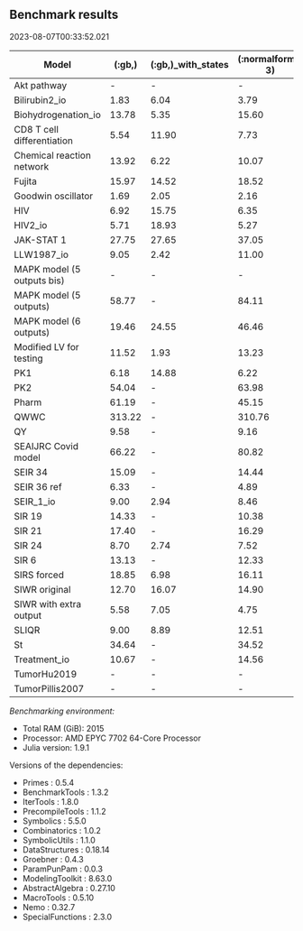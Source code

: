 ## Benchmark results

2023-08-07T00:33:52.021


|Model|(:gb,)|(:gb,)_with_states|(:normalforms, 3)|(:normalforms, 3)_with_states|(:hybrid,)_with_states|(:hybrid,)|
|-----|---|---|---|---|---|---|
|Akt pathway| - | - | - | - | - | - |
|Bilirubin2_io|1.83|6.04|3.79|64.95| - |5.66|
|Biohydrogenation_io|13.78|5.35|15.60|7.08|4.81|11.90|
|CD8 T cell differentiation|5.54|11.90|7.73|25.40|21.48|6.14|
|Chemical reaction network|13.92|6.22|10.07|6.58|7.04|12.43|
|Fujita|15.97|14.52|18.52|57.84| - |13.37|
|Goodwin oscillator|1.69|2.05|2.16|2.57|3.32|2.97|
|HIV|6.92|15.75|6.35|15.61|15.45|5.48|
|HIV2_io|5.71|18.93|5.27|17.70|14.92|6.42|
|JAK-STAT 1|27.75|27.65|37.05| - | - |28.44|
|LLW1987_io|9.05|2.42|11.00|3.03|2.57|8.98|
|MAPK model (5 outputs bis)| - | - | - | - | - | - |
|MAPK model (5 outputs)|58.77| - |84.11| - | - |52.11|
|MAPK model (6 outputs)|19.46|24.55|46.46| - | - |39.66|
|Modified LV for testing|11.52|1.93|13.23|2.05|1.86|10.18|
|PK1|6.18|14.88|6.22|15.00|13.01|7.16|
|PK2|54.04| - |63.98| - | - |59.97|
|Pharm|61.19| - |45.15| - | - |45.61|
|QWWC|313.22| - |310.76| - | - |314.66|
|QY|9.58| - |9.16| - | - |8.37|
|SEAIJRC Covid model|66.22| - |80.82| - | - |52.03|
|SEIR 34|15.09| - |14.44| - | - |12.92|
|SEIR 36 ref|6.33| - |4.89| - | - |8.66|
|SEIR_1_io|9.00|2.94|8.46|4.45|3.65|11.66|
|SIR 19|14.33| - |10.38| - | - |13.66|
|SIR 21|17.40| - |16.29| - | - |17.65|
|SIR 24|8.70|2.74|7.52|3.73|3.96|8.20|
|SIR 6|13.13| - |12.33| - | - |12.10|
|SIRS forced|18.85|6.98|16.11|7.27|8.36|15.18|
|SIWR original|12.70|16.07|14.90|12.81|17.34|11.64|
|SIWR with extra output|5.58|7.05|4.75|5.99|7.03|4.42|
|SLIQR|9.00|8.89|12.51|12.48|12.73|12.13|
|St|34.64| - |34.52| - | - | - |
|Treatment_io|10.67| - |14.56| - | - |9.78|
|TumorHu2019| - | - | - | - | - | - |
|TumorPillis2007| - | - | - | - | - | - |

*Benchmarking environment:*

* Total RAM (GiB): 2015
* Processor: AMD EPYC 7702 64-Core Processor                
* Julia version: 1.9.1

Versions of the dependencies:

* Primes : 0.5.4
* BenchmarkTools : 1.3.2
* IterTools : 1.8.0
* PrecompileTools : 1.1.2
* Symbolics : 5.5.0
* Combinatorics : 1.0.2
* SymbolicUtils : 1.1.0
* DataStructures : 0.18.14
* Groebner : 0.4.3
* ParamPunPam : 0.0.3
* ModelingToolkit : 8.63.0
* AbstractAlgebra : 0.27.10
* MacroTools : 0.5.10
* Nemo : 0.32.7
* SpecialFunctions : 2.3.0
